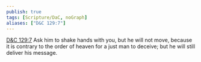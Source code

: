 ```yaml
---
publish: true
tags: [Scripture/DaC, noGraph]
aliases: ["D&C 129:7"]
---
```

[D&C 129:7](https://churchofjesuschrist.org/study/scriptures/dc-testament/dc/129?lang=eng&id=p7#p7) Ask him to shake hands with you, but he will not move, because it is contrary to the order of heaven for a just man to deceive; but he will still deliver his message.
